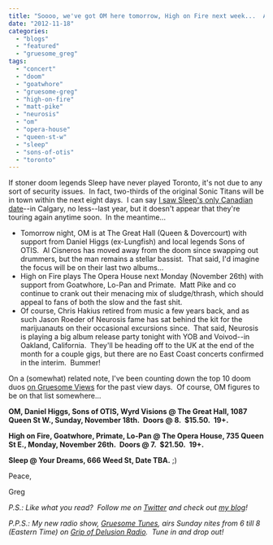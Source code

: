 ```yaml
---
title: "Soooo, we've got OM here tomorrow, High on Fire next week...  All we need is a Neurosis gig!"
date: "2012-11-18"
categories: 
  - "blogs"
  - "featured"
  - "gruesome_greg"
tags: 
  - "concert"
  - "doom"
  - "goatwhore"
  - "gruesome-greg"
  - "high-on-fire"
  - "matt-pike"
  - "neurosis"
  - "om"
  - "opera-house"
  - "queen-st-w"
  - "sleep"
  - "sons-of-otis"
  - "toronto"
---
```


If stoner doom legends Sleep have never played Toronto, it's not due to any sort of security issues.  In fact, two-thirds of the original Sonic Titans will be in town within the next eight days.  I can say [I saw Sleep's only Canadian date](http://www.hellbound.ca/2011/07/just-got-back-from-calgary-and-boy-is-my-wallet-tired/)\--in Calgary, no less--last year, but it doesn't appear that they're touring again anytime soon.  In the meantime...

- Tomorrow night, OM is at The Great Hall (Queen & Dovercourt) with support from Daniel Higgs (ex-Lungfish) and local legends Sons of OTIS.  Al Cisneros has moved away from the doom since swapping out drummers, but the man remains a stellar bassist.  That said, I'd imagine the focus will be on their last two albums...
- High on Fire plays The Opera House next Monday (November 26th) with support from Goatwhore, Lo-Pan and Primate.  Matt Pike and co continue to crank out their menacing mix of sludge/thrash, which should appeal to fans of both the slow and the fast shit.
- Of course, Chris Hakius retired from music a few years back, and as such Jason Roeder of Neurosis fame has sat behind the kit for the marijuanauts on their occasional excursions since.  That said, Neurosis is playing a big album release party tonight with YOB and Voivod--in Oakland, California.  They'll be heading off to the UK at the end of the month for a couple gigs, but there are no East Coast concerts confirmed in the interim.  Bummer!

On a (somewhat) related note, I've been counting down the top 10 doom duos [on Gruesome Views](http://gruesomeviews.com/tag/doom-duos/) for the past view days.  Of course, OM figures to be on that list somewhere...

**OM, Daniel Higgs, Sons of OTIS, Wyrd Visions @ The Great Hall, 1087 Queen St W., Sunday, November 18th.  Doors @ 8.  $15.50.  19+.**

**High on Fire, Goatwhore, Primate, Lo-Pan @ The Opera House, 735 Queen St E., Monday, November 26th.  Doors @ 7.  $21.50.  19+.**

**Sleep @ Your Dreams, 666 Weed St, Date TBA.** ;)

Peace,

Greg

_P.S.: Like what you read?  Follow me on [Twitter](http://twitter.com/gruesomeviews) and check out [my blog](http://gruesomeviews.com/)!_

_P.P.S.: My new radio show, [Gruesome Tunes](http://gruesomeviews.com/category/music/gruesome-tunes/), airs Sunday nites from 6 till 8 (Eastern Time) on [Grip of Delusion Radio](http://www.steamingheathen.com/delusion/).  Tune in and drop out!_
